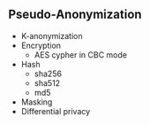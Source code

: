 ## Pseudo-Anonymization

- K-anonymization 
- Encryption
  - AES cypher in CBC mode
- Hash
  - sha256
  - sha512
  - md5
- Masking 
- Differential privacy